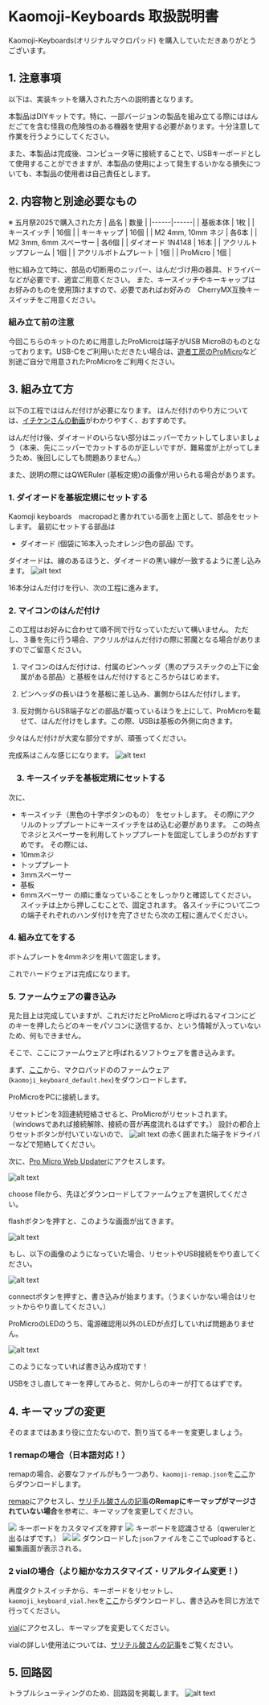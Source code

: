 # Kaomoji-Keyboards 取扱説明書
Kaomoji-Keyboards(オリジナルマクロパッド) を購入していただきありがとうございます。

## 1. 注意事項

以下は、実装キットを購入された方への説明書となります。

本製品はDIYキットです。特に、一部バージョンの製品を組み立てる際にははんだごてを含む怪我の危険性のある機器を使用する必要があります。十分注意して作業を行うようにしてください。

また、本製品は完成後、コンピュータ等に接続することで、USBキーボードとして使用することができますが、本製品の使用によって発生するいかなる損失についても、本製品の使用者は自己責任とします。

## 2. 内容物と別途必要なもの

※ 五月祭2025で購入された方
| 品名 | 数量 |
|------|------|
| 基板本体 | 1枚 |
| キースイッチ | 16個 |
| キーキャップ | 16個 |
| M2 4mm, 10mm ネジ | 各6本 |
| M2 3mm, 6mm スペーサー | 各6個 |
| ダイオード 1N4148 | 16本 |
| アクリルトップフレーム | 1個 |
| アクリルボトムプレート | 1個 |
| ProMicro | 1個 |

他に組み立て時に、部品の切断用のニッパー、はんだづけ用の器具、ドライバーなどが必要です、適宜ご用意ください。
また、キースイッチやキーキャップはお好みのものを使用頂けますので、必要であればお好みの　CherryMX互換キースイッチをご用意ください。

### 組み立て前の注意
今回こちらのキットのために用意したProMicroは端子がUSB MicroBのものとなっております。USB-Cをご利用いただきたい場合は、[遊者工房のProMicro](https://shop.yushakobo.jp/products/3905)など別途ご自分で用意されたProMicroをご利用ください。


## 3. 組み立て方

以下の工程でははんだ付けが必要になります。
はんだ付けのやり方については、[イチケンさんの動画](https://www.youtube.com/watch?v=dQ7AUjb1tkA)がわかりやすく、おすすめです。

はんだ付け後、ダイオードのいらない部分はニッパーでカットしてしまいましょう（本来、先にニッパーでカットするのが正しいですが、難易度が上がってしまうため、後回しにしても問題ありません。）

また、説明の際にはQWERuler (基板定規)の画像が用いられる場合があります。

### 1. ダイオードを基板定規にセットする

Kaomoji keyboards　macropadと書かれている面を上面として、部品をセットします。
最初にセットする部品は
- ダイオード (個袋に16本入ったオレンジ色の部品)
です。

ダイオードは、線のあるほうと、ダイオードの黒い線が一致するように差し込みます。
<img src="../../stationery/assets/image-7.png" alt="alt text" style="max-width: 640px;">

16本分はんだ付けを行い、次の工程に進みます。

### 2. マイコンのはんだ付け

この工程はお好みに合わせて順不同で行なっていただいて構いません。
ただし、３番を先に行う場合、アクリルがはんだ付けの際に邪魔となる場合がありますのでご留意ください。

1. マイコンのはんだ付けは、付属のピンヘッダ（黒のプラスチックの上下に金属がある部品）と基板をはんだ付けするところからはじめます。

1. ピンヘッダの長いほうを基板に差し込み、裏側からはんだ付けします。　

1. 反対側からUSB端子などの部品が載っているほうを上にして、ProMicroを載せて、はんだ付けをします。この際、USBは基板の外側に向きます。

少々はんだ付けが大変な部分ですが、頑張ってください。

完成系はこんな感じになります。
<img src="../../stationery/assets/image-9.png" alt="alt text" style="max-width: 640px;">

### 　3. キースイッチを基板定規にセットする

次に、
- キースイッチ（黒色の十字ボタンのもの）
をセットします。
その際にアクリルのトッププレートにキースイッチをはめ込む必要があります。
この時点でネジとスペーサーを利用してトッププレートを固定してしまうのがおすすめです。
その際には、
- 10mmネジ
- トッププレート
- 3mmスペーサー
- 基板
- 6mmスペーサー
の順に重なっていることをしっかりと確認してください。
スイッチは上から押しこむことで、固定されます。
各スイッチについて二つの端子それぞれのハンダ付けを完了させたら次の工程に進んでください。


### 4. 組み立てをする
ボトムプレートを4mmネジを用いて固定します。

これでハードウェアは完成になります。

### 5. ファームウェアの書き込み

見た目上は完成していますが、これだけだとProMicroと呼ばれるマイコンにどのキーを押したらどのキーをパソコンに送信するか、という情報が入っていないため、何もできません。

そこで、ここにファームウェアと呼ばれるソフトウェアを書き込みます。

まず、[ここ](https://github.com/uNikks/Pentronic-Lab/releases/tag/kaomoji)から、マクロパッドののファームウェア(`kaomoji_keyboard_default.hex`)をダウンロードします。

ProMicroをPCに接続します。

リセットピンを3回連続短絡させると、ProMicroがリセットされます。（windowsであれば接続解除、接続の音が再度流れるはずです。）
設計の都合上りセットボタンが付いていないので、
<img src="../assets/PROMICRO.png" alt="alt text" style="max-width: 640px;">
の赤く囲まれた端子をドライバーなどで短絡してください。

次に、[Pro Micro Web Updater](https://sekigon-gonnoc.github.io/promicro-web-updater/index.html)にアクセスします。

<img src="../../stationery/assets/image.png" alt="alt text" style="max-width: 640px;">

choose fileから、先ほどダウンロードしてファームウェアを選択してください。

flashボタンを押すと、このような画面が出てきます。

<img src="../../stationery/assets/image-2.png" alt="alt text" style="max-width: 640px;">

もし、以下の画像のようになっていた場合、リセットやUSB接続をやり直してください。

<img src="../../stationery/assets/image-1.png" alt="alt text" style="max-width: 640px;">

connectボタンを押すと、書き込みが始まります。（うまくいかない場合はリセットからやり直してください。）

ProMicroのLEDのうち、電源確認用以外のLEDが点灯していれば問題ありません。

<img src="../../stationery/assets/image-3.png" alt="alt text" style="max-width: 640px;">

このようになっていれば書き込み成功です！

USBをさし直してキーを押してみると、何かしらのキーが打てるはずです。

## 4. キーマップの変更
そのままではあまり役に立たないので、割り当てるキーを変更しましょう。

### 1 remapの場合（日本語対応！）

remapの場合、必要なファイルがもう一つあり、`kaomoji-remap.json`を[ここ](https://github.com/uNikks/Pentronic-Lab/releases/tag/kaomoji)からダウンロードします。

[remap](https://remap-keys.app/)にアクセスし、[サリチル酸さんの記事](https://salicylic-acid3.hatenablog.com/entry/remap-manual)**のRemapにキーマップがマージされていない場合**を参考に、キーマップを変更してください。

![](../../stationery/assets/remap.png)
キーボードをカスタマイズを押す
![](../../stationery/assets/remap2.png)
キーボードを認識させる（qwerulerと出るはずです。）
![](../../stationery/assets/remap3.png)
![](../../stationery/assets/remap4.png)
ダウンロードした`json`ファイルをここでuploadすると、編集画面が表示される。

### 2 vialの場合（より細かなカスタマイズ・リアルタイム変更！）

再度タクトスイッチから、キーボードをリセットし、`kaomoji_keyboard_vial.hex`を[ここ](https://github.com/uNikks/Pentronic-Lab/releases/tag/kaomoji)からダウンロードし、書き込みを同じ方法で行ってください。

[vial](https://vial.rocks/)にアクセスし、キーマップを変更してください。

vialの詳しい使用法については、[サリチル酸さんの記事](https://salicylic-acid3.hatenablog.com/entry/vial-manual)をご覧ください。

## 5. 回路図

トラブルシューティングのため、回路図を掲載します。
<img src="../assets/kaomoji_curcuit.png" alt="alt text" style="max-width: 640px;">
